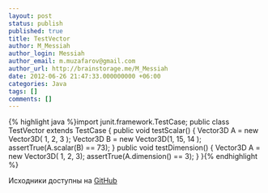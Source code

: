 ```yaml
---
layout: post
status: publish
published: true
title: TestVector
author: M_Messiah
author_login: Messiah
author_email: m.muzafarov@gmail.com
author_url: http://brainstorage.me/M_Messiah
date: 2012-06-26 21:47:33.000000000 +06:00
categories: Java
tags: []
comments: []
---
```

{% highlight java %}import junit.framework.TestCase;
public class TestVector extends TestCase {
public void testScalar() {
Vector3D A = new Vector3D( 1, 2, 3 );
Vector3D B = new Vector3D(1, 15, 14 );
assertTrue(A.scalar(B) == 73);
}
public void testDimension() {
Vector3D A = new Vector3D( 1, 2, 3);
assertTrue(A.dimension() == 3);
}
}{% endhighlight %}
&nbsp;

Исходники доступны на [GitHub](https://github.com/m-muzafarov/java_course/blob/master/Vectors/TestVector.java)
